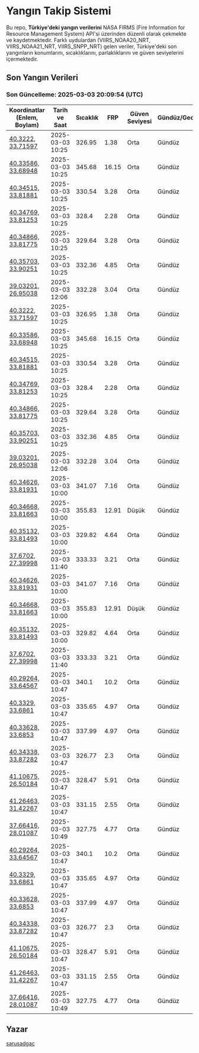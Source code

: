 # Yangın Takip Sistemi

Bu repo, **Türkiye'deki yangın verilerini** NASA FIRMS (Fire Information for Resource Management System) API'si üzerinden düzenli olarak çekmekte ve kaydetmektedir. Farklı uydulardan (VIIRS_NOAA20_NRT, VIIRS_NOAA21_NRT, VIIRS_SNPP_NRT) gelen veriler, Türkiye'deki son yangınların konumlarını, sıcaklıklarını, parlaklıklarını ve güven seviyelerini içermektedir.

## Son Yangın Verileri
### Son Güncelleme: 2025-03-03 20:09:54 (UTC)

| Koordinatlar (Enlem, Boylam) | Tarih ve Saat | Sıcaklık | FRP | Güven Seviyesi | Gündüz/Gece |
|-----------------------------|----------------|----------|-----|----------------|-------------|
| [40.3222, 33.71597](https://www.google.com/maps?q=40.3222,33.71597) | 2025-03-03 10:25 | 326.95 | 1.38 | Orta | Gündüz |
| [40.33586, 33.68948](https://www.google.com/maps?q=40.33586,33.68948) | 2025-03-03 10:25 | 345.68 | 16.15 | Orta | Gündüz |
| [40.34515, 33.81881](https://www.google.com/maps?q=40.34515,33.81881) | 2025-03-03 10:25 | 330.54 | 3.28 | Orta | Gündüz |
| [40.34769, 33.81253](https://www.google.com/maps?q=40.34769,33.81253) | 2025-03-03 10:25 | 328.4 | 2.28 | Orta | Gündüz |
| [40.34866, 33.81775](https://www.google.com/maps?q=40.34866,33.81775) | 2025-03-03 10:25 | 329.64 | 3.28 | Orta | Gündüz |
| [40.35703, 33.90251](https://www.google.com/maps?q=40.35703,33.90251) | 2025-03-03 10:25 | 332.36 | 4.85 | Orta | Gündüz |
| [39.03201, 26.95038](https://www.google.com/maps?q=39.03201,26.95038) | 2025-03-03 12:06 | 332.28 | 3.04 | Orta | Gündüz |
| [40.3222, 33.71597](https://www.google.com/maps?q=40.3222,33.71597) | 2025-03-03 10:25 | 326.95 | 1.38 | Orta | Gündüz |
| [40.33586, 33.68948](https://www.google.com/maps?q=40.33586,33.68948) | 2025-03-03 10:25 | 345.68 | 16.15 | Orta | Gündüz |
| [40.34515, 33.81881](https://www.google.com/maps?q=40.34515,33.81881) | 2025-03-03 10:25 | 330.54 | 3.28 | Orta | Gündüz |
| [40.34769, 33.81253](https://www.google.com/maps?q=40.34769,33.81253) | 2025-03-03 10:25 | 328.4 | 2.28 | Orta | Gündüz |
| [40.34866, 33.81775](https://www.google.com/maps?q=40.34866,33.81775) | 2025-03-03 10:25 | 329.64 | 3.28 | Orta | Gündüz |
| [40.35703, 33.90251](https://www.google.com/maps?q=40.35703,33.90251) | 2025-03-03 10:25 | 332.36 | 4.85 | Orta | Gündüz |
| [39.03201, 26.95038](https://www.google.com/maps?q=39.03201,26.95038) | 2025-03-03 12:06 | 332.28 | 3.04 | Orta | Gündüz |
| [40.34626, 33.81931](https://www.google.com/maps?q=40.34626,33.81931) | 2025-03-03 10:00 | 341.07 | 7.16 | Orta | Gündüz |
| [40.34668, 33.81663](https://www.google.com/maps?q=40.34668,33.81663) | 2025-03-03 10:00 | 355.83 | 12.91 | Düşük | Gündüz |
| [40.35132, 33.81493](https://www.google.com/maps?q=40.35132,33.81493) | 2025-03-03 10:00 | 329.82 | 4.64 | Orta | Gündüz |
| [37.6702, 27.39998](https://www.google.com/maps?q=37.6702,27.39998) | 2025-03-03 11:40 | 333.33 | 3.21 | Orta | Gündüz |
| [40.34626, 33.81931](https://www.google.com/maps?q=40.34626,33.81931) | 2025-03-03 10:00 | 341.07 | 7.16 | Orta | Gündüz |
| [40.34668, 33.81663](https://www.google.com/maps?q=40.34668,33.81663) | 2025-03-03 10:00 | 355.83 | 12.91 | Düşük | Gündüz |
| [40.35132, 33.81493](https://www.google.com/maps?q=40.35132,33.81493) | 2025-03-03 10:00 | 329.82 | 4.64 | Orta | Gündüz |
| [37.6702, 27.39998](https://www.google.com/maps?q=37.6702,27.39998) | 2025-03-03 11:40 | 333.33 | 3.21 | Orta | Gündüz |
| [40.29264, 33.64567](https://www.google.com/maps?q=40.29264,33.64567) | 2025-03-03 10:47 | 340.1 | 10.2 | Orta | Gündüz |
| [40.3329, 33.6861](https://www.google.com/maps?q=40.3329,33.6861) | 2025-03-03 10:47 | 335.65 | 4.97 | Orta | Gündüz |
| [40.33628, 33.6853](https://www.google.com/maps?q=40.33628,33.6853) | 2025-03-03 10:47 | 337.99 | 4.97 | Orta | Gündüz |
| [40.34338, 33.87282](https://www.google.com/maps?q=40.34338,33.87282) | 2025-03-03 10:47 | 326.77 | 2.3 | Orta | Gündüz |
| [41.10675, 26.50184](https://www.google.com/maps?q=41.10675,26.50184) | 2025-03-03 10:47 | 328.47 | 5.91 | Orta | Gündüz |
| [41.26463, 31.42267](https://www.google.com/maps?q=41.26463,31.42267) | 2025-03-03 10:47 | 331.15 | 2.55 | Orta | Gündüz |
| [37.66416, 28.01087](https://www.google.com/maps?q=37.66416,28.01087) | 2025-03-03 10:49 | 327.75 | 4.77 | Orta | Gündüz |
| [40.29264, 33.64567](https://www.google.com/maps?q=40.29264,33.64567) | 2025-03-03 10:47 | 340.1 | 10.2 | Orta | Gündüz |
| [40.3329, 33.6861](https://www.google.com/maps?q=40.3329,33.6861) | 2025-03-03 10:47 | 335.65 | 4.97 | Orta | Gündüz |
| [40.33628, 33.6853](https://www.google.com/maps?q=40.33628,33.6853) | 2025-03-03 10:47 | 337.99 | 4.97 | Orta | Gündüz |
| [40.34338, 33.87282](https://www.google.com/maps?q=40.34338,33.87282) | 2025-03-03 10:47 | 326.77 | 2.3 | Orta | Gündüz |
| [41.10675, 26.50184](https://www.google.com/maps?q=41.10675,26.50184) | 2025-03-03 10:47 | 328.47 | 5.91 | Orta | Gündüz |
| [41.26463, 31.42267](https://www.google.com/maps?q=41.26463,31.42267) | 2025-03-03 10:47 | 331.15 | 2.55 | Orta | Gündüz |
| [37.66416, 28.01087](https://www.google.com/maps?q=37.66416,28.01087) | 2025-03-03 10:49 | 327.75 | 4.77 | Orta | Gündüz |

## Yazar

[sarusadgac](https://x.com/sarusadgac)

